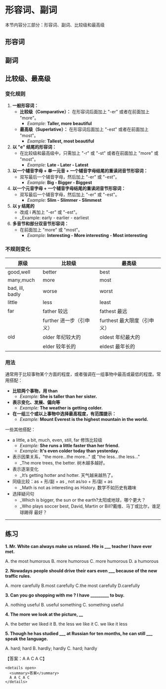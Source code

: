 # 形容词、副词

本节内容分三部分：形容词、副词、比较级和最高级

## 形容词

## 副词

## 比较级、最高级

### 变化规则

1.  **一般形容词：**    
    -   **比较级（Comparative）：** 在形容词后面加上 "-er" 或者在前面加上 "more"。
        -   _Example:_ **Taller, more beautiful**
    -   **最高级（Superlative）：** 在形容词后面加上 "-est" 或者在前面加上 "most"。
        -   _Example:_ **Tallest, most beautiful**
2.  **以 "e" 结尾的形容词：**    
    -   在比较级和最高级中，只需加上 "-r" 或 "-st" 或者在前面加上 "more" 或 "most"。
        -   _Example:_ **Late - Later - Latest**
3.  **以一个辅音字母 + 单一元音 + 一个辅音字母结尾的重读闭音节形容词：**    
    -   双写最后一个辅音字母，然后加上 "-er" 或 "-est"。
        -   _Example:_ **Big - Bigger - Biggest**
4.  **以一个元音字母 + 一个辅音字母结尾的重读闭音节形容词：**    
    -   双写最后一个辅音字母，然后加上 "-er" 或 "-est"。
        -   _Example:_ **Slim - Slimmer - Slimmest**
5. **以 y 结尾的**
	- 改成 i 再加上 "-er" 或 "-est"。 
	-  _Example: early - earlier - earliest
6.  **多音节和部分双音节形容词：**    
    -   在前面加上 "more" 或 "most"。
        -   _Example:_ **Interesting - More interesting - Most interesting**

### 不规则变化

| 原级            | 比较级                   | 最高级                      |
| --------------- | ------------------------ | --------------------------- |
| good,well       | better                   | best                        |
| many,much       | more                     | most                        |
| bad, ill, badly | worse                    | worst                       |
| little          | less                     | least                       |
| far             | father 较远              | fathest 最远                |
|                 | further 进一步（引申义） | furthest 最大限度（引申义） |
| old             | older 年纪较大的         | oldest 年纪最大的           |
|                 | elder 较年长的           | eldest 最年长的             | 

### 用法

通常用于比较事物某个方面的程度，或者强调在一组事物中最高或最低的程度。常用搭配：

- **比较两个事物，用 than**
	-   _Example:_ **She is taller than her sister.**
- **表示变化、发展、偏向等**
	-   _Example:_ **The weather is getting colder.**
-   **在一组三个或以上事物中选择最高程度，有范围提示：**
    -   _Example:_ **Mount Everest is the highest mountain in the world.**

一些其他搭配：

- a little, a bit, much, even, still, far 修饰比较级
	-  _Example:_ **She runs a little faster than her friend.**
	-  _Example:_ **It's even colder today than yesterday.**
- 表示因果关系，"the more...the more..." 或 "the less...the less..."
	- _The more trees, the better. 树木越多越好。
- 表示逐渐变化
	- _It’s getting hotter and hotter. 天气越来越热了。
- 同级比较：as + 形/副 + as , not as/so + 形/副 + as
	- _Math is not as interesting as History. 数学不如历史有趣味
- 选择疑问句
	- _Which is bigger, the sun or the earth?太阳或地球，哪个更大？
	- _Who plays soccer best, David, Martin or Bill?戴维、马丁或比尔，谁足球踢得 最好？

---

## 练习

**1. Mr. White can always make us relaxed. Hle is ___ teacher I have ever met.** 

A. the most humorous  B. more humorous C. more humorous D. a humorous

**2. Nowadays people should drive their ears even ___ because of the new traffic rules.**

A. more carefully B.most carefully C.the most carefully D.carefully

**3. Can you go shopping with me ? I have _________ to buy.**

A. nothing useful  B. useful something C. something useful

**4. The more we look at the picture, __**

A. the better we liked it  B. the less we like it C. we like it less

**5. Though he has studied ___ at Russian for ten months, he can still  ___ speak
the language.**

A. hard; hard B. hardly; hardly C. hard; hardly

【答案：A A C A C】
```
<details open>
  <summary>答案</summary>
  A A C A C
</details>
```